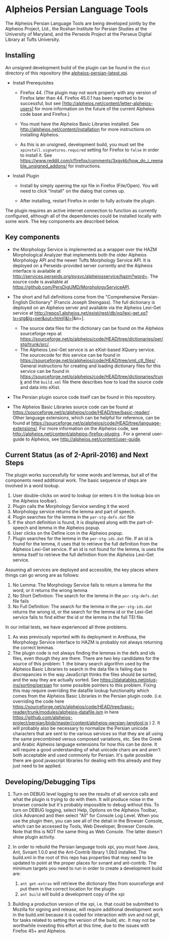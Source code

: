# Alpheios Persian Language Tools

The Alpheios Persian Language Tools are being developed jointly by the Alpheios Project, Ltd., the Roshan Institute for Persian Studies at the University of Maryland, and the Perseids Project at the Perseus Digital Library at Tufts University.

## Installing 

An unsigned development build of the plugin can be found in the `dist` directory of this repository (the [alpheios-persian-latest.xpi](https://github.com/alpheios-project/persian/raw/master/dist/alpheios-persian-latest.xpi).

* Install Prerequisites

    * Firefox 44. (The plugin may not work properly with any version of Firefox later than 44. Firefox 45.0.1 has been reported to be successful, but see [http://alpheios.net/content/letter-alpheios-users] for more information on the future of the current Alpheios code base and Firefox.)

    * You must have the Alpheios Basic Libraries installed. See http://alpheios.net/content/installation for more instructions on installing Alpheios. 

    * As this is an unsigned, development build, you must set the ` xpinstall.signatures.required` setting for Firefox to `false` in order to install it.   See https://www.reddit.com/r/firefox/comments/3xgykb/how_do_i_reenable_unsigned_addons/ for instructions.

* Install Plugin

    * Install by simply opening the xpi file in Firefox (File/Open).  You will need to click "Install" on the dialog that comes up.

    * After installing, restart Firefox in order to fully activate the plugin.

The plugin requires an active internet connection to function as currently configured, although all of the dependencies could be installed locally with some work. The key components are described below.

## Key components 

* the Morphology Service is implemented as a wrapper over the HAZM Morphological Analyzer that implements both the older Alpheios Morphology API and the newer Tufts Morphology Service API.  It is deployed on a Perseids-provided server currently and the Alpheios interface is available at http://services.perseids.org/pysvc/alpheiosservice/hazm?word=<word>. The source code is available at https://github.com/PersDigUMD/MorphologyServiceAPI.

* The short and full definitions come from the "Comprehensive Persian-English Dictionary" (Francis Joseph Steingass). The full dictionary is deployed on an Alpheios server and available via the Alpheios Lexi-Get service at http://repos1.alpheios.net/exist/rest/db/xq/lexi-get.xq?lx=stg&lg=per&out=html[&l=<lemma>|&n=<lemmid>]. 
    * The source data files for the dictionary can be found on the Alpheios sourceforge repo at https://sourceforge.net/p/alpheios/code/HEAD/tree/dictionaries/per/stg/trunk/src/. 
    * The Alpheios Lexi-Get service is an eXist-based XQuery service.  The sourcecode for this service can be found in https://sourceforge.net/p/alpheios/code/HEAD/tree/xml_ctl_files/ . General instructions for creating and loading dictionary files for this service can be found in https://sourceforge.net/p/alpheios/code/HEAD/tree/dictionaries/trunk and the `build.xml` file there describes how to load the source code and data into eXist.

* The Persian plugin source code itself can be found in this repository.  

* The Alpheios Basic Libraries source code can be found at https://sourceforge.net/p/alpheios/code/HEAD/tree/basic-reader/ . Other language extensions, which can be helpful for reference, can be found at https://sourceforge.net/p/alpheios/code/HEAD/tree/language-extensions/.  For more information on the Alpheios code, see http://alpheios.net/content/alpheios-firefox-plugins . For a general user-guide to Alpheios, see http://alpheios.net/content/user-guide.

## Current Status (as of 2-April-2016) and Next Steps

The plugin works successfully for some words and lemmas, but all of the components need additional work.  The basic sequence of steps are involved in a word lookup.

1. User double-clicks on word to lookup (or enters it in the lookup box on the Alpheios toolbar). 
2. Plugin calls the Morphology Service sending it the word 
3. Morphology service returns the lemma and part of speech.
4. Plugin searches for the lemma in the `per-stg-defs.dat` file
5. If the short definition is found, it is displayed along with the part-of-speech and lemma in the Alpheios popup.
6. User clicks on the Define icon in the Alpheios popup.
7. Plugin searches for the lemma in the `per-stg-ids.dat` file. If an id is found for the lemma, it uses that to retrieve the full definition from the Alpheios Lexi-Get service. If an id is not found for the lemma, is uses the lemma itself to retrieve the full definition from the Alpheios Lexi-Get service.

Assuming all services are deployed and accessible, the key places where things can go wrong are as follows:

1. No Lemma: The Morphology Service fails to return a lemma for the word, or it returns the wrong lemma
2. No Short Definition: The search for the lemma in the `per-stg-defs.dat` file fails
3. No Full Definition: The search for the lemma in the `per-stg-ids.dat` returns the wrong id, or the search for the lemma id or the Lexi-Get service fails to find either the id or the lemma in the full TEI file.

In our initial tests, we have experienced all three problems.

1. As was previously reported with its deployment in Arethusa, the Morphology Service interface to HAZM is probably not always returning the correct lemmas.
2. The plugin code is not always finding the lemmas in the defs and ids files, even though they are there. There are two key candidates for the source of this problem:
    1 .the binary search algorithm used by the Alpheios Basic Libraries to search in the data file is failing due to discrepancies in the way JavaScript thinks the files should be sorted, and the way they are actually sorted.  See https://datatables.net/plug-ins/sorting/persian for some possible pointers to this problem. Fixing this may require overriding the datafile lookup functionality which comes from the Alpheios Basic Libraries in the Persian plugin code. (i.e. overriding the code here https://sourceforge.net/p/alpheios/code/HEAD/tree/basic-reader/trunk/modules/alpheios-datafile.jsm  in here https://github.com/alpheios-project/persian/blob/master/content/alpheios-persian-langtool.js )
    2. It will probably also be necessary to normalize the Persian unicode characters that are sent to the various services so that they are all using the same  precombined versus composed variations, etc.  See the Greek and Arabic Alpheios language extensions for how this can be done. It will require a good understanding of what unicode chars are and aren't both acceptable and used commonly for Persian. It's quite possible there are good javascript libraries for dealing with this already and they just need to be applied.

## Developing/Debugging Tips

1. Turn on DEBUG level logging to see the results of all service calls and what the plugin is trying to do with them. It will produce noise in the browser console but it's probably impossible to debug without this.  To turn on DEBUG logging, select Help, Options on the Alpheios Toolbar,  click Advanced and then select "All" for Console Log Level. When you use the plugin then, you can see all of the detail in the Browser Console, which can be accessed by Tools, Web Developer, Browser Console. Note that this is NOT the same thing as Web Console. The latter doesn't show plugin activity.

2. In order to rebuild the Persian language tools xpi, you must have Java, Ant, Svnant 1.0.0 and the Ant-Contrib library 1.0b3 installed.  The build.xml in the root of this repo has properties that may need to be updated to point at the proper places for svnant and ant-contrib.  The minimum targets you need to run in order to create a development build are:
    1. `ant get-extras` will retrieve the dictionary files from sourceforge and put them in the correct location for the plugin
    2. `ant build` will build a development copy of the xpi

3. Building a production version of the xpi, i.e. that could be submitted to Mozilla for signing and release, will require additional development work in the build.xml because it is coded for interaction with svn and not git, for tasks related to setting the version of the build, etc. It may not be worthwhile investing this effort at this time, due to the issues with Firefox 45+ and Alpheios.

 





